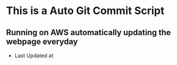 # This is a Auto Git Commit Script 
## Running on AWS automatically updating the webpage everyday

- Last Updated at 
